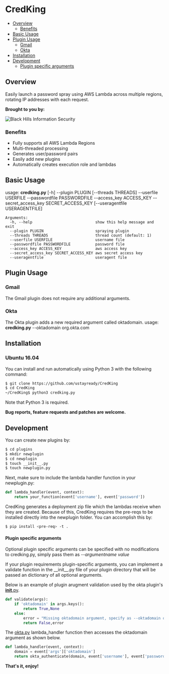CredKing
==================
- [Overview](#overview)
	- [Benefits](#benefits)
- [Basic Usage](#basic-usage)
- [Plugin Usage](#plugin-usage)
    - [Gmail](#gmail)
    - [Okta](#okta)
- [Installation](#installation)
- [Development](#development)
    - [Plugin specific arguments](#plugin-specific-arguments)

## Overview ##
Easily launch a password spray using AWS Lambda across multiple regions, rotating IP addresses with each request.

**Brought to you by:**

![Black Hills Information Security](https://www.blackhillsinfosec.com/wp-content/uploads/2016/03/BHIS-logo-L-300x300.png "Black Hills Information Security")

### Benefits ###

 * Fully supports all AWS Lambda Regions
 * Multi-threaded processing
 * Generates user/password pairs
 * Easily add new plugins
 * Automatically creates execution role and lambdas

## Basic Usage ##
usage: **credking.py** [-h] --plugin PLUGIN [--threads THREADS] --userfile
                   USERFILE --passwordfile PASSWORDFILE --access_key
                   ACCESS_KEY --secret_access_key SECRET_ACCESS_KEY
                   [--useragentfile USERAGENTFILE]

```
Arguments:
  -h, --help                            show this help message and exit
  --plugin PLUGIN                       spraying plugin
  --threads THREADS                     thread count (default: 1)
  --userfile USERFILE                   username file
  --passwordfile PASSWORDFILE           password file
  --access_key ACCESS_KEY               aws access key
  --secret_access_key SECRET_ACCESS_KEY aws secret access key
  --useragentfile                       useragent file
```

## Plugin Usage ##

### Gmail ###
The Gmail plugin does not require any additional arguments.

### Okta ###
The Okta plugin adds a new required argument called oktadomain.
usage: **credking.py** <usual arugments> --oktadomain org.okta.com

## Installation ##

### Ubuntu 16.04

You can install and run automatically using Python 3 with the following command:

```bash
$ git clone https://github.com/ustayready/CredKing
$ cd CredKing
~/CredKing$ python3 credking.py
```

Note that Python 3 is required.

**Bug reports, feature requests and patches are welcome.**

## Development ##

You can create new plugins by:

```bash
$ cd plugins
$ mkdir newplugin
$ cd newplugin
$ touch __init__.py
$ touch newplugin.py
```

Next, make sure to include the lambda handler function in your newplugin.py:
```python
def lambda_handler(event, context):
	return your_function(event['username'], event['password'])
```

CredKing generates a deployment zip file which the lambdas receive when they are created. Because of this, CredKing requires the pre-reqs to be installed directly into the newplugin folder. You can accomplish this by:

```bash
$ pip install <pre-req> -t .
```

#### Plugin specific arguments #####

Optional plugin specific arguments can be specified with no modifications to credking.py, simply pass them as *--argumentname value*

If your plugin requirements plugin-specific arguments, you can implement a validate function in the \_\_init\_\_.py file of your plugin directory that will be passed an dictionary of all optional arguments.

Below is an example of plugin arugment validation used by the okta plugin's [__init__.py](plugins/okta/__init__.py).

```python
def validate(args):
    if 'oktadomain' in args.keys():
        return True,None
    else:
        error = "Missing oktadomain argument, specify as --oktadomain org.okta.com"
        return False,error
```

The [okta.py](plugins/okta/okta.py) lambda_handler function then accesses the oktadomain argument as shown below.

```python
def lambda_handler(event, context):
	domain = event['args']['oktadomain']
	return okta_authenticate(domain, event['username'], event['password'], event['useragent'])
```

**That's it, enjoy!**

